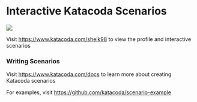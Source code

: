 # Interactive Katacoda Scenarios

[![](http://shields.katacoda.com/katacoda/sheik98/count.svg)](https://www.katacoda.com/sheik98 "Get your profile on Katacoda.com")

Visit https://www.katacoda.com/sheik98 to view the profile and interactive scenarios

### Writing Scenarios
Visit https://www.katacoda.com/docs to learn more about creating Katacoda scenarios

For examples, visit https://github.com/katacoda/scenario-example
